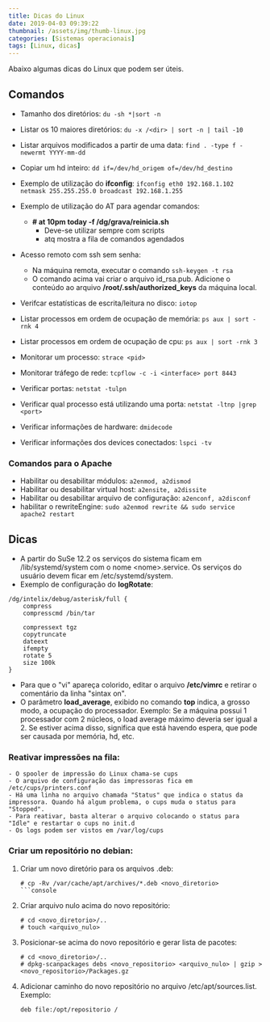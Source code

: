 ```yaml
---
title: Dicas do Linux
date: 2019-04-03 09:39:22
thumbnail: /assets/img/thumb-linux.jpg
categories: [Sistemas operacionais]
tags: [Linux, dicas]
---
```


Abaixo algumas dicas do Linux que podem ser úteis.

## Comandos
- Tamanho dos diretórios: ```du -sh *|sort -n```
- Listar os 10 maiores diretórios: ```du -x /<dir> | sort -n | tail -10```
- Listar arquivos modificados a partir de uma data: ```find . -type f -newermt YYYY-mm-dd```
- Copiar um hd inteiro: ```dd if=/dev/hd_origem of=/dev/hd_destino```

- Exemplo de utilização do **ifconfig**: ```ifconfig eth0 192.168.1.102 netmask 255.255.255.0 broadcast 192.168.1.255```
- Exemplo de utilização do AT para agendar comandos: 
	- **\# at 10pm today -f /dg/grava/reinicia.sh**
    	- Deve-se utilizar sempre com scripts
		- atq mostra a fila de comandos agendados

- Acesso remoto com ssh sem senha:
  - Na máquina remota, executar o comando ```ssh-keygen -t rsa```
  - O comando acima vai criar o arquivo id_rsa.pub. Adicione o conteúdo ao arquivo **/root/.ssh/authorized_keys** da máquina local.

- Verifcar estatísticas de escrita/leitura no disco: ```iotop```
- Listar processos em ordem de ocupação de memória: ```ps aux | sort -rnk 4```
- Listar processos em ordem de ocupação de cpu: ```ps aux | sort -rnk 3```
- Monitorar um processo: ```strace <pid>```
- Monitorar tráfego de rede: ```tcpflow -c -i <interface> port 8443```
- Verificar portas: ```netstat -tulpn```
- Verificar qual processo está utilizando uma porta: ```netstat -ltnp |grep <port>```
- Verificar informações de hardware: ```dmidecode```
- Verificar informações dos devices conectados: ```lspci -tv```

### Comandos para o Apache
- Habilitar ou desabilitar módulos: ```a2enmod, a2dismod```
- Habilitar ou desabilitar virtual host: ```a2ensite, a2dissite```
- Habilitar ou desabilitar arquivo de configuração: ```a2enconf, a2disconf```
- habilitar o rewriteEngine: ```sudo a2enmod rewrite && sudo service apache2 restart```

## Dicas
- A partir do SuSe 12.2 os serviços do sistema ficam em /lib/systemd/system com o nome \<nome\>.service. Os serviços do usuário devem ficar em /etc/systemd/system.
- Exemplo de configuração do **logRotate**:
```console
/dg/intelix/debug/asterisk/full {
	compress
	compresscmd /bin/tar

	compressext tgz
	copytruncate
	dateext
	ifempty
	rotate 5
	size 100k
}
```
- Para que o "vi" apareça colorido, editar o arquivo **/etc/vimrc** e retirar o comentário da linha "sintax on".
- O parâmetro **load_average**, exibido no comando **top** indica, a grosso modo, a ocupação do processador. Exemplo: Se a máquina possui 1 processador com 2 núcleos, o load average máximo deveria ser igual a 2. Se estiver acima disso, significa que está havendo espera, que pode ser causada por memória, hd, etc.
  
### Reativar impressões na fila:
    - O spooler de impressão do Linux chama-se cups
	- O arquivo de configuração das impressoras fica em /etc/cups/printers.conf
	- Há uma linha no arquivo chamada "Status" que indica o status da impressora. Quando há algum problema, o cups muda o status para "Stopped". 
	- Para reativar, basta alterar o arquivo colocando o status para "Idle" e restartar o cups no init.d
	- Os logs podem ser vistos em /var/log/cups

### Criar um repositório no debian:
1. Criar um novo diretório para os arquivos .deb: 
	```console
	# cp -Rv /var/cache/apt/archives/*.deb <novo_diretorio>
	```console
2. Criar arquivo nulo acima do novo repositório:
	```console
	# cd <novo_diretorio>/..
	# touch <arquivo_nulo>
	```
3. Posicionar-se acima do novo repositório e gerar lista de pacotes: 
	```console
	# cd <novo_diretorio>/..
	# dpkg-scanpackages debs <novo_repositorio> <arquivo_nulo> | gzip > <novo_repositorio>/Packages.gz
	```
4. Adicionar caminho do novo repositório no arquivo /etc/apt/sources.list. Exemplo:
	```console
	deb file:/opt/repositorio /
	```